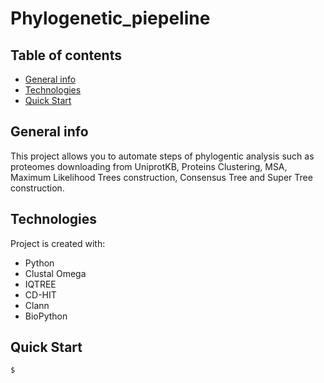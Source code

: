 # Phylogenetic_piepeline

## Table of contents
* [General info](#general-info)
* [Technologies](#technologies)
* [Quick Start](#quick-start)

## General info
This project allows you to automate steps of phylogentic analysis such as proteomes downloading from UniprotKB, Proteins Clustering, MSA, Maximum Likelihood Trees construction, Consensus Tree and Super Tree construction.  

	
## Technologies
Project is created with:
* Python
* Clustal Omega
* IQTREE
* CD-HIT
* Clann
* BioPython
	
## Quick Start

```
$ 
```
